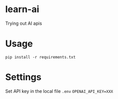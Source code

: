 # learn-ai
Trying out AI apis

# Usage
```pip install -r requirements.txt```

# Settings
Set API key in the local file `.env`
```OPENAI_API_KEY=XXX```
